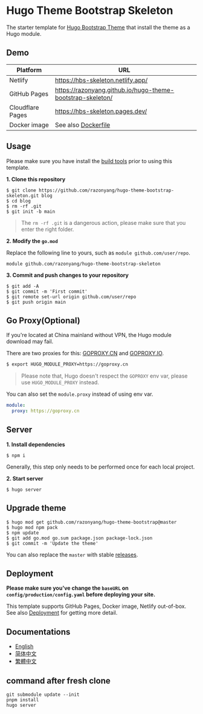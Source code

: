 # Hugo Theme Bootstrap Skeleton

The starter template for [Hugo Bootstrap Theme](https://github.com/razonyang/hugo-theme-bootstrap) that install the theme as a Hugo module.

## Demo

| Platform | URL |
|---|---|
| Netlify | https://hbs-skeleton.netlify.app/ |
| GitHub Pages | https://razonyang.github.io/hugo-theme-bootstrap-skeleton/ |
| Cloudflare Pages | https://hbs-skeleton.pages.dev/ |
| Docker image | See also [Dockerfile](Dockerfile) |

## Usage

Please make sure you have install the [build tools](https://hbs.razonyang.com/v1/en/docs/getting-started/prerequisites/#build-tools) prior to using this template.

**1. Clone this repository**

```shell
$ git clone https://github.com/razonyang/hugo-theme-bootstrap-skeleton.git blog
$ cd blog
$ rm -rf .git
$ git init -b main
```

> The `rm -rf .git` is a dangerous action, please make sure that you enter the right folder.

**2. Modify the `go.mod`**

Replace the following line to yours, such as `module github.com/user/repo`.

```text
module github.com/razonyang/hugo-theme-bootstrap-skeleton
```

**3. Commit and push changes to your repository**

```shell
$ git add -A
$ git commit -m 'First commit'
$ git remote set-url origin github.com/user/repo
$ git push origin main
```

## Go Proxy(Optional)

If you're located at China mainland without VPN, the Hugo module download may fail.

There are two proxies for this: [GOPROXY.CN](https://goproxy.cn) and [GOPROXY.IO](https://goproxy.io).

```bash
$ export HUGO_MODULE_PROXY=https://goproxy.cn
```

> Please note that, Hugo doesn't respect the `GOPROXY` env var, please use `HUGO_MODULE_PROXY` instead.

You can also set the `module.proxy` instead of using env var.

```yaml
module:
  proxy: https://goproxy.cn
```

## Server

**1. Install dependencies**

```shell
$ npm i
```

Generally, this step only needs to be performed once for each local project.

**2. Start server**

```shell
$ hugo server
```

## Upgrade theme

```shell
$ hugo mod get github.com/razonyang/hugo-theme-bootstrap@master
$ hugo mod npm pack
$ npm update
$ git add go.mod go.sum package.json package-lock.json
$ git commit -m 'Update the theme'
```

You can also replace the `master` with stable [releases](https://github.com/razonyang/hugo-theme-bootstrap/releases).

## Deployment

**Please make sure you've change the `baseURL` on `config/production/config.yaml` before deploying your site.**

This template supports GitHub Pages, Docker image, Netlify out-of-box. See also [Deployment](https://hbs.razonyang.com/v1/en/docs/deployment/) for getting more detail.

## Documentations

- [English](https://hbs.razonyang.com/v1/en/)
- [简体中文](https://hbs.razonyang.com/v1/zh-hans/)
- [繁體中文](https://hbs.razonyang.com/v1/zh-hant/)

## command after fresh clone
```
git submodule update --init
pnpm install
hugo server
```
